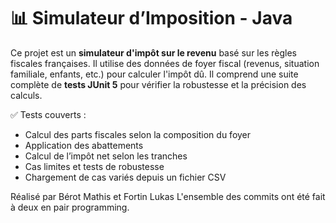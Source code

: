 # 📊 Simulateur d’Imposition - Java

Ce projet est un **simulateur d'impôt sur le revenu** basé sur les règles fiscales françaises. Il utilise des données de foyer fiscal (revenus, situation familiale, enfants, etc.) pour calculer l'impôt dû. Il comprend une suite complète de **tests JUnit 5** pour vérifier la robustesse et la précision des calculs.

✅ Tests couverts :
- Calcul des parts fiscales selon la composition du foyer
- Application des abattements
- Calcul de l’impôt net selon les tranches
- Cas limites et tests de robustesse
- Chargement de cas variés depuis un fichier CSV

Réalisé par Bérot Mathis et Fortin Lukas
L'ensemble des commits ont été fait à deux en pair programming.
